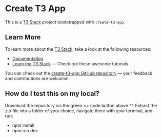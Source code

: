 # Create T3 App

This is a [T3 Stack](https://create.t3.gg/) project bootstrapped with `create-t3-app`.


## Learn More

To learn more about the [T3 Stack](https://create.t3.gg/), take a look at the following resources:

- [Documentation](https://create.t3.gg/)
- [Learn the T3 Stack](https://create.t3.gg/en/faq#what-learning-resources-are-currently-available) — Check out these awesome tutorials

You can check out the [create-t3-app GitHub repository](https://github.com/t3-oss/create-t3-app) — your feedback and contributions are welcome!

## How do I test this on my local?

Download the repository via the green <> code button above ^^. Extract the zip file into a folder of your choice, navigate there with your terminal, and run:
- npm install
- npm run dev
  


